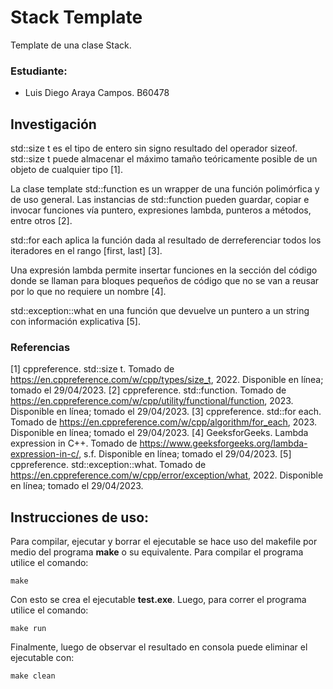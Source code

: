 # Stack Template

Template de una clase Stack.

### Estudiante:

* Luis Diego Araya Campos. B60478

## Investigación

std::size t es el tipo de entero sin signo resultado del operador sizeof. std::size t puede almacenar el máximo tamaño teóricamente posible de un objeto de cualquier tipo [1].

La clase template std::function es un wrapper de una función polimórfica y de uso general. Las instancias de std::function pueden guardar, copiar e invocar funciones vía puntero, expresiones lambda, punteros a métodos, entre otros [2].

std::for each aplica la función dada al resultado de derreferenciar todos los iteradores en el rango [first, last] [3].

Una expresión lambda permite insertar funciones en la sección del código donde se llaman para bloques pequeños de código que no se van a reusar por lo que no requiere un nombre [4].

std::exception::what en una función que devuelve un puntero a un string con información explicativa [5].

### Referencias
[1] cppreference. std::size t. Tomado de https://en.cppreference.com/w/cpp/types/size_t, 2022. Disponible en línea; tomado el 29/04/2023.
[2] cppreference. std::function. Tomado de https://en.cppreference.com/w/cpp/utility/functional/function, 2023. Disponible en línea; tomado el 29/04/2023.
[3] cppreference. std::for each. Tomado de https://en.cppreference.com/w/cpp/algorithm/for_each, 2023. Disponible en línea; tomado el 29/04/2023.
[4] GeeksforGeeks. Lambda expression in C++. Tomado de https://www.geeksforgeeks.org/lambda-expression-in-c/, s.f. Disponible en línea; tomado el 29/04/2023.
[5] cppreference. std::exception::what. Tomado de https://en.cppreference.com/w/cpp/error/exception/what, 2022. Disponible en línea; tomado el 29/04/2023.

## Instrucciones de uso:

Para compilar, ejecutar y borrar el ejecutable se hace uso del makefile por
medio del programa **make** o su equivalente. Para compilar el programa utilice
el comando:

```
make
```

Con esto se crea el ejecutable **test.exe**. Luego, para correr el programa
utilice el comando:

```
make run
```

Finalmente, luego de observar el resultado en consola puede eliminar el
ejecutable con:

```
make clean
```
